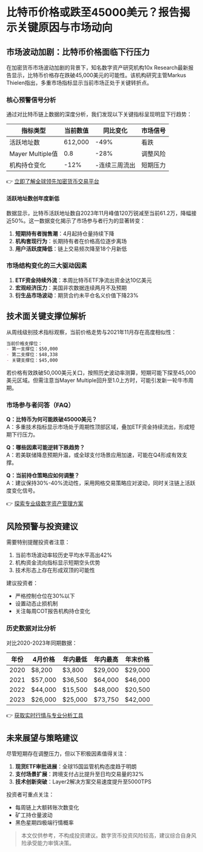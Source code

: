 # 比特币价格或跌至45000美元？报告揭示关键原因与市场动向

## 市场波动加剧：比特币价格面临下行压力
在加密货币市场波动加剧的背景下，知名数字资产研究机构10x Research最新报告显示，比特币价格存在跌破45,000美元的可能性。该机构研究主管Markus Thielen指出，多重市场指标显示当前市场正处于关键转折点。

### 核心预警信号分析
通过对比特币链上数据的深度分析，我们发现以下关键指标呈现明显下行趋势：

| 指标类型         | 当前数值       | 同比变化   | 市场信号   |
|------------------|---------------|------------|------------|
| 活跃地址数       | 612,000       | -49%       | 看跌       |
| Mayer Multiple值 | 0.8           | -28%       | 调整风险   |
| 机构持仓变化     | -12%          | -连续三周流出| 短期压力   |

👉 [立即了解全球领先加密货币交易平台](https://bit.ly/okx_welcome)

#### 活跃地址数创年度新低
数据显示，比特币活跃地址数自2023年11月峰值120万锐减至当前61.2万，降幅接近50%。这一数据变化揭示了市场参与者行为的显著转变：
1. **短期持有者抛售潮**：4月起持仓量持续下降
2. **机构套现行为**：长期持有者在价格高位逐步离场
3. **用户活跃度降低**：链上交易频次降至18个月新低

### 市场结构变化的三大驱动因素
1. **ETF资金持续外流**：本周比特币ETF净流出资金达10亿美元
2. **宏观经济压力**：美国非农数据连续两月不及预期
3. **衍生品市场波动**：期货合约未平仓名义价值下降23%

## 技术面关键支撑位解析
从周线级别技术指标观察，当前价格走势与2021年11月存在高度相似性：

```markdown
当前价格支撑位：
- 第一支撑位：$50,000
- 第二支撑位：$48,338
- 关键支撑位：$45,000
```

若价格有效跌破50,000美元关口，按照历史波动率测算，短期可能下探至45,000美元区域。但需注意当Mayer Multiple回升至1.0上方时，可能引发新一轮牛市周期。

### 市场参与者问答（FAQ）

**Q：比特币为何可能跌破45000美元？**  
A：多重技术指标显示市场处于周期性顶部区域，叠加ETF资金持续流出，形成短期下行压力。

**Q：哪些因素可能逆转下跌趋势？**  
A：若美联储降息预期升温，或全球支付场景应用加速，可能在Q4形成有效支撑。

**Q：当前持仓策略应如何调整？**  
A：建议保持30%-40%流动性，采用网格交易策略应对波动，同时关注链上活跃度变化信号。

👉 [探索专业级数字资产管理方案](https://bit.ly/okx_welcome)

## 风险预警与投资建议
需要特别提醒投资者注意：
1. 当前市场波动率较历史平均水平高出42%
2. 机构资金流向指标显示短期空头优势
3. 技术形态上存在形成双顶的可能性

建议投资者：
- 严格控制仓位在30%以下
- 设置动态止损机制
- 关注每周COT报告机构持仓变化

### 历史数据对比分析
对比2020-2023年同期数据：

| 年份   | 4月价格  | 年内最低  | 年内最高  | 年末价格  |
|--------|----------|-----------|-----------|-----------|
| 2020   | $8,200   | $3,800    | $29,000   | $29,000   |
| 2021   | $57,000  | $36,500   | $64,000   | $46,000   |
| 2022   | $44,000  | $15,500   | $48,000   | $20,500   |
| 2023   | $26,000  | $25,000   | $73,750   | $42,000   |

👉 [获取实时行情与专业分析工具](https://bit.ly/okx_welcome)

## 未来展望与策略建议
尽管短期存在调整压力，但以下积极因素值得关注：
1. **现货ETF审批进展**：全球15国监管机构态度趋于明朗
2. **支付场景扩展**：跨境支付占比提升至日均交易量的32%
3. **技术创新突破**：Layer2解决方案交易速度提升至5000TPS

投资者可重点关注：
- 每周链上大额转账次数变化
- 矿工持仓量波动
- 黑色星期四极端行情概率

> 本文仅供参考，不构成投资建议。数字货币投资风险较高，建议综合自身风险承受能力审慎决策。